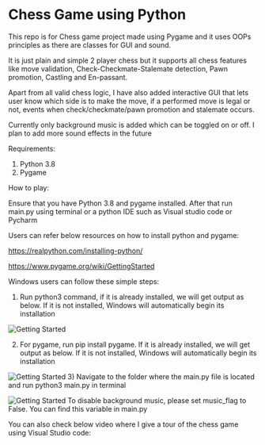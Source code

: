 # Chess Game using Python

This repo is for Chess game project made using Pygame and it uses OOPs principles as there are classes for GUI and sound.

It is just plain and simple 2 player chess but it supports all chess features like move validation, Check-Checkmate-Stalemate detection, Pawn promotion, Castling and En-passant.

Apart from all valid chess logic, I have also added interactive GUI that lets user know which side is to make the move, if a performed move is legal or not, events when check/checkmate/pawn promotion and stalemate occurs.

Currently only background music is added which can be toggled on or off. I plan to add more sound effects in the future

Requirements:
1) Python 3.8
2) Pygame

How to play:

Ensure that you have Python 3.8 and pygame installed. After that run main.py using terminal or a python IDE such as Visual studio code or Pycharm  

Users can refer below resources on how to install python and pygame:

https://realpython.com/installing-python/

https://www.pygame.org/wiki/GettingStarted


Windows users can follow these simple steps:

1) Run python3 command, if it is already installed, we will get output as below. If it is not installed, Windows will automatically begin its installation
<!-- <img src="New folder/cmd_python3.png"> -->
![Getting Started](./images/img.jpg)

2) For pygame, run pip install pygame. If it is already installed, we will get output as below. If it is not installed, Windows will automatically begin its installation
<!-- <img src="./New folder/cmd_pygame.png"> -->
![Getting Started](./images/img.jpg)
3) Navigate to the folder where the main.py file is located and run python3 main.py in terminal
<!-- <img src="./New folder/run in cmd.png"> -->
![Getting Started](./images/img.jpg)
To disable background music, please set music_flag to False. You can find this variable in main.py

You can also check below video where I give a tour of the chess game using Visual Studio code: